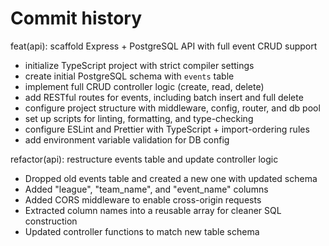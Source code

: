 # Commit history

feat(api): scaffold Express + PostgreSQL API with full event CRUD support

- initialize TypeScript project with strict compiler settings
- create initial PostgreSQL schema with `events` table
- implement full CRUD controller logic (create, read, delete)
- add RESTful routes for events, including batch insert and full delete
- configure project structure with middleware, config, router, and db pool
- set up scripts for linting, formatting, and type-checking
- configure ESLint and Prettier with TypeScript + import-ordering rules
- add environment variable validation for DB config

refactor(api): restructure events table and update controller logic

- Dropped old events table and created a new one with updated schema
- Added "league", "team_name", and "event_name" columns
- Added CORS middleware to enable cross-origin requests
- Extracted column names into a reusable array for cleaner SQL construction
- Updated controller functions to match new table schema
